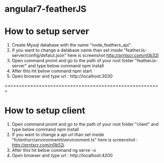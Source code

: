 # angular7-featherJS

How to setup server
=========================================================
1) Create Mysql database with the name "node_feathers_api".
2) If you want to change a database name than set inside "featherJs-server/config/defalut.json"
	here is screenshot http://prntscr.com/n0b32l
3) Open command promt and go to the path of your root folder "featherJs-server" and type below command
	npm install
4) After this hit below command
	npm start
5) Open browser and type url : http://localhost:3030

=======================================================
# How to setup client

1) Open command promt and go to the path of your root folder "client" and type below command
	npm install
2) If you want to change a api url than set inside "fclient\src\environments\environment.ts"
	here is screenshot : http://prntscr.com/n0b52i
3) After this hit below command
	ng serve -o
4) Open browser and type url : http://localhost:4200
